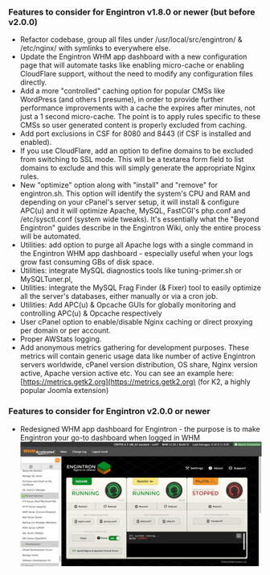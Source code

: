 ### Features to consider for Engintron v1.8.0 or newer (but before v2.0.0)

* Refactor codebase, group all files under /usr/local/src/engintron/ & /etc/nginx/ with symlinks to everywhere else.
* Update the Engintron WHM app dashboard with a new configuration page that will automate tasks like enabling micro-cache or enabling CloudFlare support, without the need to modify any configuration files directly.
* Add a more "controlled" caching option for popular CMSs like WordPress (and others I presume), in order to provide further performance improvements with a cache the expires after minutes, not just a 1 second micro-cache. The point is to apply rules specific to these CMSs so user generated content is properly excluded from caching.
* Add port exclusions in CSF for 8080 and 8443 (if CSF is installed and enabled).
* If you use CloudFlare, add an option to define domains to be excluded from switching to SSL mode. This will be a textarea form field to list domains to exclude and this will simply generate the appropriate Nginx rules.
* New "optimize" option along with "install" and "remove" for engintron.sh. This option will identify the system's CPU and RAM and depending on your cPanel's server setup, it will install & configure APC(u) and it will optimize Apache, MySQL, FastCGI's php.conf and /etc/sysctl.conf (system wide tweaks). It's essentially what the "Beyond Engintron" guides describe in the Engintron Wiki, only the entire process will be automated.
* Utilities: add option to purge all Apache logs with a single command in the Engintron WHM app dashboard - especially useful when your logs grow fast consuming GBs of disk space.
* Utilities: integrate MySQL diagnostics tools like tuning-primer.sh or MySQLTuner.pl,
* Utilities: integrate the MySQL Frag Finder (& Fixer) tool to easily optimize all the server's databases, either manually or via a cron job.
* Utilities: Add APC(u) & Opcache GUIs for globally monitoring and controlling APC(u) & Opcache respectively
* User cPanel option to enable/disable Nginx caching or direct proxying per domain or per account.
* Proper AWStats logging.
* Add anonymous metrics gathering for development purposes. These metrics will contain generic usage data like number of active Engintron servers worldwide, cPanel version distribution, OS share, Nginx version active, Apache version active etc. You can see an example here: [https://metrics.getk2.org](https://metrics.getk2.org) (for K2, a highly popular Joomla extension)


### Features to consider for Engintron v2.0.0 or newer

* Redesigned WHM app dashboard for Engintron - the purpose is to make Engintron your go-to dashboard when logged in WHM
![Engintron v2](./images/screenshots/2.0.0_mockup.png)
